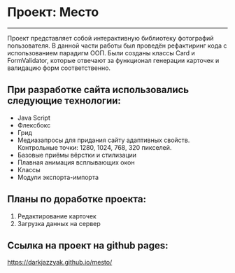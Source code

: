 # Проект: Место
----------------------------
Проект представляет собой интерактивную библиотеку фотографий пользователя.
В данной части работы был проведён рефактиринг кода с использованием парадигм ООП. Были созданы классы Card и FormValidator, которые отвечают за функционал генерации карточек и валидацию форм соответственно.
## При разработке сайта использовались следующие технологии:
* Java Script
* Флексбокс
* Грид
* Медиазапросы для придания сайту адаптивных свойств. Контрольные точки: 1280, 1024, 768, 320 пикселей.
* Базовые приёмы вёрстки и стилизации
* Плавная анимация всплывающих окон
* Классы
* Модули экспорта-импорта
## Планы по доработке проекта:
1. Редактирование карточек
2. Загрузка данных на сервер
## Ссылка на проект на github pages:
https://darkjazzyak.github.io/mesto/
